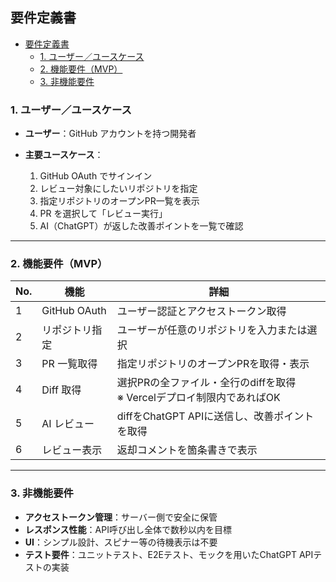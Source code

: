 ## 要件定義書

- [要件定義書](#要件定義書)
  - [1. ユーザー／ユースケース](#1-ユーザーユースケース)
  - [2. 機能要件（MVP）](#2-機能要件mvp)
  - [3. 非機能要件](#3-非機能要件)


### 1. ユーザー／ユースケース

* **ユーザー**：GitHub アカウントを持つ開発者
* **主要ユースケース**：

  1. GitHub OAuth でサインイン
  2. レビュー対象にしたいリポジトリを指定
  3. 指定リポジトリのオープンPR一覧を表示
  4. PR を選択して「レビュー実行」
  5. AI（ChatGPT）が返した改善ポイントを一覧で確認

---

### 2. 機能要件（MVP）

| No. | 機能           | 詳細                                                                       |
| --- | -------------- | -------------------------------------------------------------------------- |
| 1   | GitHub OAuth   | ユーザー認証とアクセストークン取得                                         |
| 2   | リポジトリ指定 | ユーザーが任意のリポジトリを入力または選択                                 |
| 3   | PR 一覧取得    | 指定リポジトリのオープンPRを取得・表示                                     |
| 4   | Diff 取得      | 選択PRの全ファイル・全行のdiffを取得 <br> ※ Vercelデプロイ制限内であればOK |
| 5   | AI レビュー    | diffをChatGPT APIに送信し、改善ポイントを取得                              |
| 6   | レビュー表示   | 返却コメントを箇条書きで表示                                               |

---

### 3. 非機能要件

* **アクセストークン管理**：サーバー側で安全に保管
* **レスポンス性能**：API呼び出し全体で数秒以内を目標
* **UI**：シンプル設計、スピナー等の待機表示は不要
* **テスト要件**：ユニットテスト、E2Eテスト、モックを用いたChatGPT APIテストの実装

